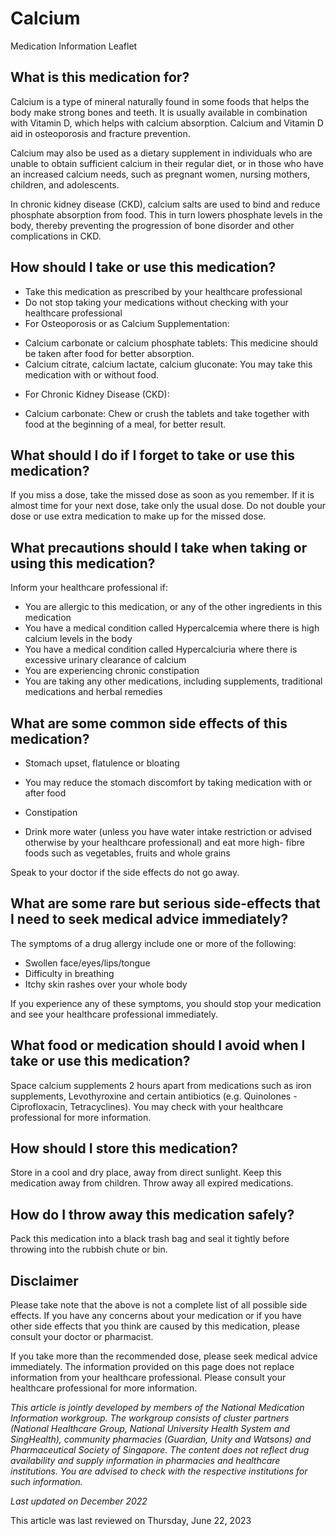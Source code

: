 # Calcium

Medication Information Leaflet

What is this medication for?
----------------------------

Calcium is a type of mineral naturally found in some foods that helps the body make strong bones and teeth. It is usually available in combination with Vitamin D, which helps with calcium absorption. Calcium and Vitamin D aid in osteoporosis and fracture prevention.

Calcium may also be used as a dietary supplement in individuals who are unable to obtain sufficient calcium in their regular diet, or in those who have an increased calcium needs, such as pregnant women, nursing mothers, children, and adolescents.

In chronic kidney disease (CKD), calcium salts are used to bind and reduce phosphate absorption from food. This in turn lowers phosphate levels in the body, thereby preventing the progression of bone disorder and other complications in CKD.

How should I take or use this medication?
-----------------------------------------

* Take this medication as prescribed by your healthcare professional
* Do not stop taking your medications without checking with your healthcare professional
* For Osteoporosis or as Calcium Supplementation:

+ Calcium carbonate or calcium phosphate tablets: This medicine should be taken after food for better absorption.
+ Calcium citrate, calcium lactate, calcium gluconate: You may take this medication with or without food.

* For Chronic Kidney Disease (CKD):

+ Calcium carbonate: Chew or crush the tablets and take together with food at the beginning of a meal, for better result.

What should I do if I forget to take or use this medication?
------------------------------------------------------------

If you miss a dose, take the missed dose as soon as you remember. If it is almost time for your next dose, take only the usual dose. Do not double your dose or use extra medication to make up for the missed dose.

What precautions should I take when taking or using this medication?
--------------------------------------------------------------------

Inform your healthcare professional if:

* You are allergic to this medication, or any of the other ingredients in this medication
* You have a medical condition called Hypercalcemia where there is high calcium levels in the body
* You have a medical condition called Hypercalciuria where there is excessive urinary clearance of calcium
* You are experiencing chronic constipation
* You are taking any other medications, including supplements, traditional medications and herbal remedies

What are some common side effects of this medication?
-----------------------------------------------------

* Stomach upset, flatulence or bloating

+ You may reduce the stomach discomfort by taking medication with or after food

* Constipation

+ Drink more water (unless you have water intake restriction or advised otherwise by your healthcare professional) and eat more high- fibre foods such as vegetables, fruits and whole grains

Speak to your doctor if the side effects do not go away.

What are some rare but serious side-effects that I need to seek medical advice immediately?
-------------------------------------------------------------------------------------------

The symptoms of a drug allergy include one or more of the following:

* Swollen face/eyes/lips/tongue
* Difficulty in breathing
* Itchy skin rashes over your whole body

If you experience any of these symptoms, you should stop your medication and see your healthcare professional immediately.

What food or medication should I avoid when I take or use this medication?
--------------------------------------------------------------------------

Space calcium supplements 2 hours apart from medications such as iron supplements, Levothyroxine and certain antibiotics (e.g. Quinolones - Ciprofloxacin, Tetracyclines). You may check with your healthcare professional for more information.

How should I store this medication?
-----------------------------------

Store in a cool and dry place, away from direct sunlight. Keep this medication away from children. Throw away all expired medications.

How do I throw away this medication safely?
-------------------------------------------

Pack this medication into a black trash bag and seal it tightly before throwing into the rubbish chute or bin.

Disclaimer
----------

Please take note that the above is not a complete list of all possible side effects. If you have any concerns about your medication or if you have other side effects that you think are caused by this medication, please consult your doctor or pharmacist.

If you take more than the recommended dose, please seek medical advice immediately. The information provided on this page does not replace information from your healthcare professional. Please consult your healthcare professional for more information.

*This article is jointly developed by members of the National Medication Information workgroup. The workgroup consists of cluster partners (National Healthcare Group, National University Health System and SingHealth), community pharmacies (Guardian, Unity and Watsons) and Pharmaceutical Society of Singapore. The content does not reflect drug availability and supply information in pharmacies and healthcare institutions. You are advised to check with the respective institutions for such information.*

  
  

*Last updated on December 2022*

This article was last reviewed on
Thursday, June 22, 2023